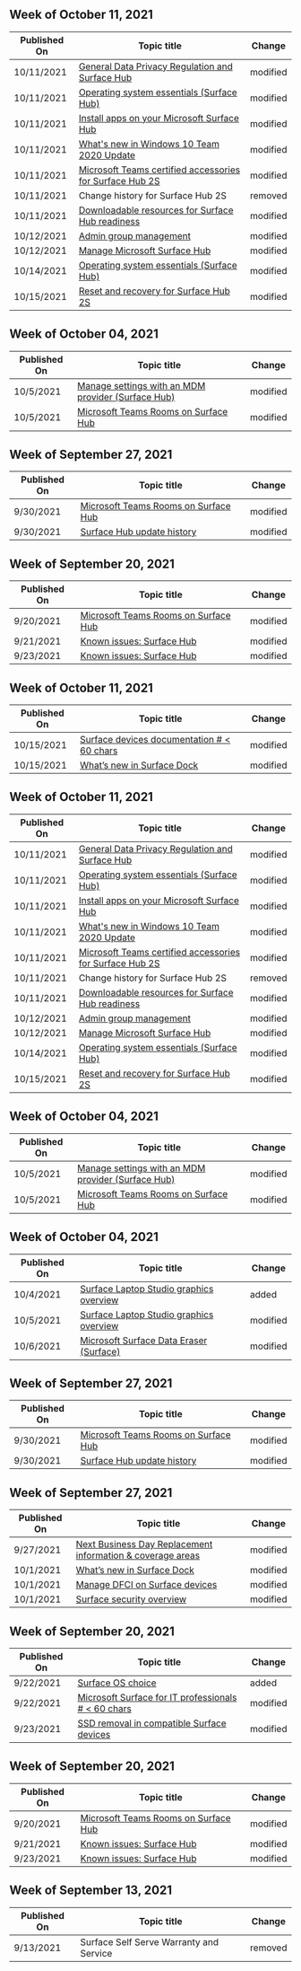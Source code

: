 <!-- This file is generated automatically each week. Changes made to this file will be overwritten.-->

<!-- This file is generated automatically each week. Changes made to this file will be overwritten.-->




## Week of October 11, 2021


| Published On |Topic title | Change |
|------|------------|--------|
| 10/11/2021 | [General Data Privacy Regulation and Surface Hub](/surface-hub/general-data-privacy-regulation-and-surface-hub) | modified |
| 10/11/2021 | [Operating system essentials (Surface Hub)](/surface-hub/differences-between-surface-hub-and-windows-10-enterprise) | modified |
| 10/11/2021 | [Install apps on your Microsoft Surface Hub](/surface-hub/install-apps-on-surface-hub) | modified |
| 10/11/2021 | [What's new in Windows 10 Team 2020 Update](/surface-hub/surface-hub-2020-update-whats-new) | modified |
| 10/11/2021 | [Microsoft Teams certified accessories for Surface Hub 2S](/surface-hub/surface-hub-2s-certifications) | modified |
| 10/11/2021 | Change history for Surface Hub 2S | removed |
| 10/11/2021 | [Downloadable resources for Surface Hub readiness](/surface-hub/surface-hub-downloads) | modified |
| 10/12/2021 | [Admin group management](/surface-hub/admin-group-management-for-surface-hub) | modified |
| 10/12/2021 | [Manage Microsoft Surface Hub](/surface-hub/manage-surface-hub) | modified |
| 10/14/2021 | [Operating system essentials (Surface Hub)](/surface-hub/differences-between-surface-hub-and-windows-10-enterprise) | modified |
| 10/15/2021 | [Reset and recovery for Surface Hub 2S](/surface-hub/surface-hub-2s-recover-reset) | modified |


## Week of October 04, 2021


| Published On |Topic title | Change |
|------|------------|--------|
| 10/5/2021 | [Manage settings with an MDM provider (Surface Hub)](/surface-hub/manage-settings-with-mdm-for-surface-hub) | modified |
| 10/5/2021 | [Microsoft Teams Rooms on Surface Hub](/surface-hub/surface-hub-teams-rooms) | modified |


## Week of September 27, 2021


| Published On |Topic title | Change |
|------|------------|--------|
| 9/30/2021 | [Microsoft Teams Rooms on Surface Hub](/surface-hub/surface-hub-teams-rooms) | modified |
| 9/30/2021 | [Surface Hub update history](/surface-hub/surface-hub-update-history) | modified |


## Week of September 20, 2021


| Published On |Topic title | Change |
|------|------------|--------|
| 9/20/2021 | [Microsoft Teams Rooms on Surface Hub](/surface-hub/surface-hub-teams-rooms) | modified |
| 9/21/2021 | [Known issues: Surface Hub](/surface-hub/surface-hub-2020-team-update-known-issues) | modified |
| 9/23/2021 | [Known issues: Surface Hub](/surface-hub/surface-hub-2020-team-update-known-issues) | modified |


## Week of October 11, 2021


| Published On |Topic title | Change |
|------|------------|--------|
| 10/15/2021 | [Surface devices documentation # < 60 chars](/surface/get-started) | modified |
| 10/15/2021 | [What’s new in Surface Dock](/surface/surface-dock-whats-new) | modified |


## Week of October 11, 2021


| Published On |Topic title | Change |
|------|------------|--------|
| 10/11/2021 | [General Data Privacy Regulation and Surface Hub](/surface-hub/general-data-privacy-regulation-and-surface-hub) | modified |
| 10/11/2021 | [Operating system essentials (Surface Hub)](/surface-hub/differences-between-surface-hub-and-windows-10-enterprise) | modified |
| 10/11/2021 | [Install apps on your Microsoft Surface Hub](/surface-hub/install-apps-on-surface-hub) | modified |
| 10/11/2021 | [What's new in Windows 10 Team 2020 Update](/surface-hub/surface-hub-2020-update-whats-new) | modified |
| 10/11/2021 | [Microsoft Teams certified accessories for Surface Hub 2S](/surface-hub/surface-hub-2s-certifications) | modified |
| 10/11/2021 | Change history for Surface Hub 2S | removed |
| 10/11/2021 | [Downloadable resources for Surface Hub readiness](/surface-hub/surface-hub-downloads) | modified |
| 10/12/2021 | [Admin group management](/surface-hub/admin-group-management-for-surface-hub) | modified |
| 10/12/2021 | [Manage Microsoft Surface Hub](/surface-hub/manage-surface-hub) | modified |
| 10/14/2021 | [Operating system essentials (Surface Hub)](/surface-hub/differences-between-surface-hub-and-windows-10-enterprise) | modified |
| 10/15/2021 | [Reset and recovery for Surface Hub 2S](/surface-hub/surface-hub-2s-recover-reset) | modified |


## Week of October 04, 2021


| Published On |Topic title | Change |
|------|------------|--------|
| 10/5/2021 | [Manage settings with an MDM provider (Surface Hub)](/surface-hub/manage-settings-with-mdm-for-surface-hub) | modified |
| 10/5/2021 | [Microsoft Teams Rooms on Surface Hub](/surface-hub/surface-hub-teams-rooms) | modified |


## Week of October 04, 2021


| Published On |Topic title | Change |
|------|------------|--------|
| 10/4/2021 | [Surface Laptop Studio graphics overview](/surface/surface-laptop-studio-graphics) | added |
| 10/5/2021 | [Surface Laptop Studio graphics overview](/surface/surface-laptop-studio-graphics) | modified |
| 10/6/2021 | [Microsoft Surface Data Eraser (Surface)](/surface/microsoft-surface-data-eraser) | modified |


## Week of September 27, 2021


| Published On |Topic title | Change |
|------|------------|--------|
| 9/30/2021 | [Microsoft Teams Rooms on Surface Hub](/surface-hub/surface-hub-teams-rooms) | modified |
| 9/30/2021 | [Surface Hub update history](/surface-hub/surface-hub-update-history) | modified |


## Week of September 27, 2021


| Published On |Topic title | Change |
|------|------------|--------|
| 9/27/2021 | [Next Business Day Replacement information & coverage areas](/surface/surface-next-business-day-replacement) | modified |
| 10/1/2021 | [What’s new in Surface Dock](/surface/surface-dock-whats-new) | modified |
| 10/1/2021 | [Manage DFCI on Surface devices](/surface/surface-manage-dfci-guide) | modified |
| 10/1/2021 | [Surface security overview](/surface/surface-security) | modified |


## Week of September 20, 2021


| Published On |Topic title | Change |
|------|------------|--------|
| 9/22/2021 | [Surface OS choice](/surface/surface-os-choice) | added |
| 9/22/2021 | [Microsoft Surface for IT professionals # < 60 chars](/surface/index) | modified |
| 9/23/2021 | [SSD removal in compatible Surface devices](/surface/surface-ssd-removal-guide) | modified |


## Week of September 20, 2021


| Published On |Topic title | Change |
|------|------------|--------|
| 9/20/2021 | [Microsoft Teams Rooms on Surface Hub](/surface-hub/surface-hub-teams-rooms) | modified |
| 9/21/2021 | [Known issues: Surface Hub](/surface-hub/surface-hub-2020-team-update-known-issues) | modified |
| 9/23/2021 | [Known issues: Surface Hub](/surface-hub/surface-hub-2020-team-update-known-issues) | modified |


## Week of September 13, 2021


| Published On |Topic title | Change |
|------|------------|--------|
| 9/13/2021 | Surface Self Serve Warranty and Service | removed |
